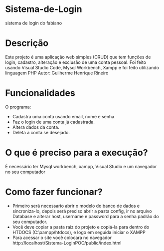 # Sistema-de-Login
sistema de login do fabiano

# Descrição
Este projeto é uma aplicação web simples (CRUD) que tem funções de login, cadastro, alteração e exclusão de uma conta pessoal.
Foi feito usando Visual Studio Code, Mysql Workbench, Xampp e foi feito utilizando linguagem PHP
Autor: Guilherme Henrique Rineiro

# Funcionalidades
O programa:
- Cadastra uma conta usando email, nome e senha.
- Faz o login de uma conta já cadastrada.
- Altera dados da conta.
- Deleta a conta se desejado.

# O que é preciso para a execução?
É necessário ter Mysql workbench, xampp, Visual Studio e um navegador no seu computador

# Como fazer funcionar?
- Primeiro será necessario abrir o modelo do banco de dados e sincroniza-lo, depois será preciso abrir a pasta config, ir no arquivo Database e alterar host, username e password para a senha padrão do seu computador.
- Você deve copiar a pasta raiz do projeto e copiá-la para dentro do HTDOCS (C:\xampp\htdocs), e logo em seguida iniciar o XAMPP
- Para acessar o site você colocara no navegador http://localhost/Sistema-LoginPOO/public/index.html
